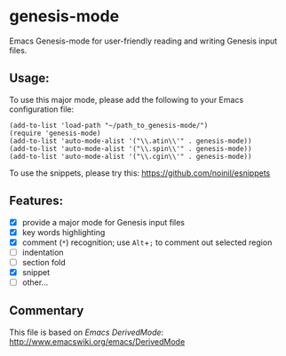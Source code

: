 # genesis-mode

Emacs Genesis-mode for user-friendly reading and writing Genesis input files.


## Usage:
To use this major mode, please add the following to
your Emacs configuration file:
```elisp
(add-to-list 'load-path "~/path_to_genesis-mode/")
(require 'genesis-mode)
(add-to-list 'auto-mode-alist '("\\.atin\\'" . genesis-mode))
(add-to-list 'auto-mode-alist '("\\.spin\\'" . genesis-mode))
(add-to-list 'auto-mode-alist '("\\.cgin\\'" . genesis-mode))
```

To use the snippets, please try this: https://github.com/noinil/esnippets

## Features:
- [X] provide a major mode for Genesis input files
- [X] key words highlighting
- [X] comment (`*`) recognition;  use `Alt`+`;` to comment out selected region
- [ ] indentation
- [ ] section fold
- [X] snippet
- [ ] other...

## Commentary
This file is based on *Emacs DerivedMode*:
http://www.emacswiki.org/emacs/DerivedMode

